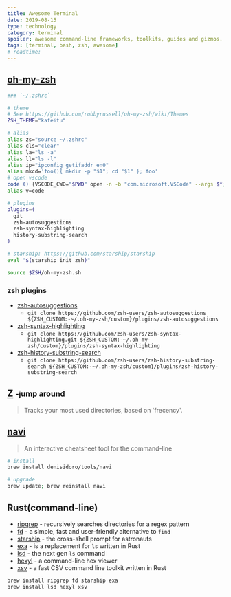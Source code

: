 ```yaml
---
title: Awesome Terminal
date: 2019-08-15
type: technology
category: terminal
spoiler: awesome command-line frameworks, toolkits, guides and gizmos.
tags: [terminal, bash, zsh, awesome]
# readtime:
---
```


## [oh-my-zsh](https://github.com/robbyrussell/oh-my-zsh)

```bash
### `~/.zshrc`

# theme
# See https://github.com/robbyrussell/oh-my-zsh/wiki/Themes
ZSH_THEME="kafeitu"

# alias
alias zs="source ~/.zshrc"
alias cls="clear"
alias la="ls -a"
alias ll="ls -l"
alias ip="ipconfig getifaddr en0"
alias mkcd='foo(){ mkdir -p "$1"; cd "$1" }; foo'
# open vscode
code () {VSCODE_CWD="$PWD" open -n -b "com.microsoft.VSCode" --args $*;}
alias v=code

# plugins
plugins=(
  git
  zsh-autosuggestions
  zsh-syntax-highlighting
  history-substring-search
)

# starship: https://github.com/starship/starship
eval "$(starship init zsh)"

source $ZSH/oh-my-zsh.sh
```

### zsh plugins

* [zsh-autosuggestions](https://github.com/zsh-users/zsh-autosuggestions)
  * `git clone https://github.com/zsh-users/zsh-autosuggestions ${ZSH_CUSTOM:-~/.oh-my-zsh/custom}/plugins/zsh-autosuggestions`
* [zsh-syntax-highlighting](https://github.com/zsh-users/zsh-syntax-highlighting)
  * `git clone https://github.com/zsh-users/zsh-syntax-highlighting.git ${ZSH_CUSTOM:-~/.oh-my-zsh/custom}/plugins/zsh-syntax-highlighting`
* [zsh-history-substring-search](https://github.com/zsh-users/zsh-history-substring-search)
  * `git clone https://github.com/zsh-users/zsh-history-substring-search ${ZSH_CUSTOM:-~/.oh-my-zsh/custom}/plugins/zsh-history-substring-search`

## [Z](https://github.com/rupa/z) <small>-jump around</small>

> Tracks your most used directories, based on 'frecency'.

## [navi](https://github.com/denisidoro/navi)

> An interactive cheatsheet tool for the command-line

```bash
# install
brew install denisidoro/tools/navi

# upgrade
brew update; brew reinstall navi
```

<!-- <video src="./cmd-use.mp4" style="max-width: 640px" controls="controls" loop autoplay></video> -->

## Rust(command-line)

* [ripgrep](https://github.com/BurntSushi/ripgrep) - recursively searches directories for a regex pattern
* [fd](https://github.com/sharkdp/fd) - a simple, fast and user-friendly alternative to `find`
* [starship](https://github.com/starship/starship) - the cross-shell prompt for astronauts
* [exa](https://github.com/ogham/exa) - is a replacement for `ls` written in Rust
* [lsd](https://github.com/Peltoche/lsd) - the next gen `ls` command
* [hexyl](https://github.com/sharkdp/hexyl) - a command-line hex viewer
* [xsv](https://github.com/BurntSushi/xsv) - a fast CSV command line toolkit written in Rust

```bash
brew install ripgrep fd starship exa
brew install lsd hexyl xsv
```

<!-- https://learnku.com/rust/wikis/29014 -->
